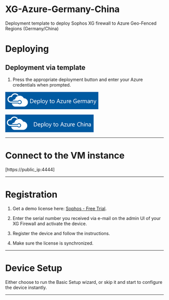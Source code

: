 # XG-Azure-Germany-China

Deployment template to deploy Sophos XG firewall to Azure Geo-Fenced Regions (Germany/China)

Deploying
=========

Deployment via template
-----------------------

1) Press the appropriate deployment button and enter your Azure credentials when prompted.

[![Deploy to Azure Germany](https://raw.githubusercontent.com/iaasteamtemplates/XG-Azure-Germany-China/master/DeployAzureGermany.png)](https://portal.microsoftazure.de/#create/Microsoft.Template/uri/https://portal.microsoftazure.de/#create/Microsoft.Template/uri/https%3A%2F%2Fraw.githubusercontent.com%2Fiaasteamtemplates%2FXG-Azure-Germany-China%2Fmaster%2Fsophos-xg-custom-image.json
)

[![Deploy to Azure China](https://raw.githubusercontent.com/iaasteamtemplates/XG-Azure-Germany-China/master/DeployAzureChina.png)](https://portal.azure.cn/#create/Microsoft.Template/uri/https://portal.microsoftazure.de/#create/Microsoft.Template/uri/https%3A%2F%2Fraw.githubusercontent.com%2Fiaasteamtemplates%2FXG-Azure-Germany-China%2Fmaster%2Fsophos-xg-custom-image.json
)

***

Connect to the VM instance
==========================

[https://public_ip:4444]

***

Registration
============

1) Get a demo license here: [Sophos - Free Trial](https://secure2.sophos.com/en-us/products/next-gen-firewall/free-trial.aspx).

2) Enter the serial number you received via e-mail on the admin UI of your XG Firewall and activate the device.

3) Register the device and follow the instructions.

4) Make sure the license is synchronized.

***

Device Setup
============

Either choose to run the Basic Setup wizard, or skip it and start to configure the device instantly.

***
